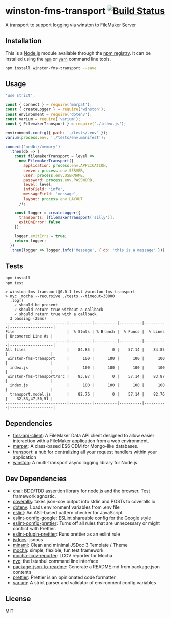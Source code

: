# winston-fms-transport [![Build Status](https://travis-ci.org/Luidog/winston-fms-transport.png?branch=master)](https://travis-ci.org/Luidog/winston-fms-transport)

A transport to support logging via winston to FileMaker Server

## Installation

This is a [Node.js](https://nodejs.org/) module available through the
[npm registry](https://www.npmjs.com/). It can be installed using the
[`npm`](https://docs.npmjs.com/getting-started/installing-npm-packages-locally)
or
[`yarn`](https://yarnpkg.com/en/)
command line tools.

```sh
npm install winston-fms-transport --save
```

## Usage

```js
'use strict';

const { connect } = require('marpat');
const { createLogger } = require('winston');
const environment = require('dotenv');
const varium = require('varium');
const { FilemakerTransport } = require('./index.js');

environment.config({ path: './tests/.env' });
varium(process.env, './tests/env.manifest');

connect('nedb://memory')
  .then(db => {
    const filemakerTransport = level =>
      new FilemakerTransport({
        application: process.env.APPLICATION,
        server: process.env.SERVER,
        user: process.env.USERNAME,
        password: process.env.PASSWORD,
        level: level,
        infoField: 'info',
        messageField: 'message',
        layout: process.env.LAYOUT
      });

    const logger = createLogger({
      transports: [filemakerTransport('silly')],
      exitOnError: false
    });

    logger.emitErrs = true;
    return logger;
  })
  .then(logger => logger.info('Message', { db: 'this is a message' }));
```

## Tests

```sh
npm install
npm test
```

```
> winston-fms-transport@0.0.1 test /winston-fms-transport
> nyc _mocha --recursive ./tests --timeout=30000
  .log()
    ✓ should be present
    ✓ should return true without a callback
    ✓ should return true with a callback
  3 passing (25ms)
---------------------------|----------|----------|----------|----------|-------------------|
File                       |  % Stmts | % Branch |  % Funcs |  % Lines | Uncovered Line #s |
---------------------------|----------|----------|----------|----------|-------------------|
All files                  |    84.85 |        0 |    57.14 |    84.85 |                   |
 winston-fms-transport     |      100 |      100 |      100 |      100 |                   |
  index.js                 |      100 |      100 |      100 |      100 |                   |
 winston-fms-transport/src |    83.87 |        0 |    57.14 |    83.87 |                   |
  index.js                 |      100 |      100 |      100 |      100 |                   |
  transport.model.js       |    82.76 |        0 |    57.14 |    82.76 |    32,33,47,50,51 |
---------------------------|----------|----------|----------|----------|-------------------|
```

## Dependencies

* [fms-api-client](https://ghub.io/fms-api-client): A FileMaker Data API client designed to allow easier interaction with a FileMaker application from a web environment.
* [marpat](https://ghub.io/marpat): A class-based ES6 ODM for Mongo-like databases.
* [transport](https://ghub.io/transport): a hub for centralizing all your request handlers within your application
* [winston](https://ghub.io/winston): A multi-transport async logging library for Node.js

## Dev Dependencies

* [chai](https://ghub.io/chai): BDD/TDD assertion library for node.js and the browser. Test framework agnostic.
* [coveralls](https://ghub.io/coveralls): takes json-cov output into stdin and POSTs to coveralls.io
* [dotenv](https://ghub.io/dotenv): Loads environment variables from .env file
* [eslint](https://ghub.io/eslint): An AST-based pattern checker for JavaScript.
* [eslint-config-google](https://ghub.io/eslint-config-google): ESLint shareable config for the Google style
* [eslint-config-prettier](https://ghub.io/eslint-config-prettier): Turns off all rules that are unnecessary or might conflict with Prettier.
* [eslint-plugin-prettier](https://ghub.io/eslint-plugin-prettier): Runs prettier as an eslint rule
* [jsdocs](https://ghub.io/jsdocs): jsdocs
* [minami](https://ghub.io/minami): Clean and minimal JSDoc 3 Template / Theme
* [mocha](https://ghub.io/mocha): simple, flexible, fun test framework
* [mocha-lcov-reporter](https://ghub.io/mocha-lcov-reporter): LCOV reporter for Mocha
* [nyc](https://ghub.io/nyc): the Istanbul command line interface
* [package-json-to-readme](https://ghub.io/package-json-to-readme): Generate a README.md from package.json contents
* [prettier](https://ghub.io/prettier): Prettier is an opinionated code formatter
* [varium](https://ghub.io/varium): A strict parser and validator of environment config variables

## License

MIT
